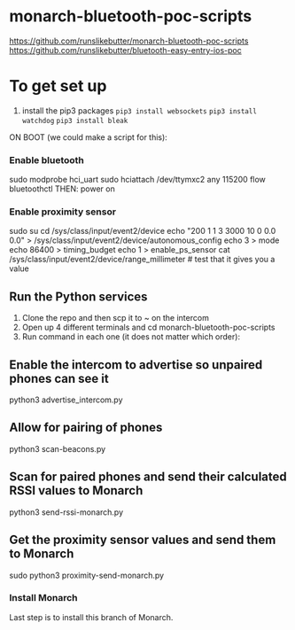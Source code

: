 # monarch-bluetooth-poc-scripts

https://github.com/runslikebutter/monarch-bluetooth-poc-scripts
https://github.com/runslikebutter/bluetooth-easy-entry-ios-poc

# To get set up
1. install the pip3 packages
`pip3 install websockets`
`pip3 install watchdog`
`pip3 install bleak`

ON BOOT (we could make a script for this):

### Enable bluetooth

sudo modprobe hci_uart
sudo hciattach /dev/ttymxc2 any 115200 flow
bluetoothctl
THEN: power on

### Enable proximity sensor
sudo su
cd /sys/class/input/event2/device
echo "200 1 1 3 3000 10 0 0.0 0.0" > /sys/class/input/event2/device/autonomous_config
echo 3 > mode
echo 86400 > timing_budget
echo 1 > enable_ps_sensor
cat /sys/class/input/event2/device/range_millimeter # test that it gives you a value

## Run the Python services
1. Clone the repo and then scp it to ~ on the intercom
2. Open up 4 different terminals and cd monarch-bluetooth-poc-scripts 
3. Run command in each one (it does not matter which order):

## Enable the intercom to advertise so unpaired phones can see it
python3 advertise_intercom.py

## Allow for pairing of phones
python3 scan-beacons.py

## Scan for paired phones and send their calculated RSSI values to Monarch
python3 send-rssi-monarch.py

## Get the proximity sensor values and send them to Monarch
sudo python3 proximity-send-monarch.py

### Install Monarch
Last step is to install this branch of Monarch.